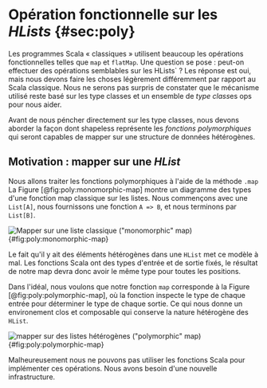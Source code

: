 # Opération fonctionnelle sur les *HLists* {#sec:poly}

Les programmes Scala « classiques » utilisent beaucoup
les opérations fonctionnelles
telles que `map` et `flatMap`.
Une question se pose : peut-on effectuer
des opérations semblables sur les HLists` ?
Les réponse est oui, mais nous devons faire les choses
légèrement différemment par rapport au Scala classique.
Nous ne serons pas surpris de constater que le mécanisme utilisé reste basé
sur les type classes et un ensemble de *type class*es ops pour nous aider.

Avant de nous péncher directement sur les type classes,
nous devons aborder la façon dont shapeless représente les
*fonctions polymorphiques* qui seront capables
de mapper sur une structure de données hétérogènes.

## Motivation : mapper sur une *HList*

Nous allons traiter les fonctions polymorphiques
à l'aide de la méthode `.map`
La Figure [@fig:poly:monomorphic-map] montre un diagramme des types
d'une fonction map classique sur les listes.
Nous commençons avec une `List[A]`,
nous fournissons une fonction `A => B`,
et nous terminons par `List[B]`.

![Mapper sur une liste classique ("monomorphic" map)](src/pages/poly/monomorphic-map.pdf+svg){#fig:poly:monomorphic-map}

Le fait qu'il y ait des éléments hétérogènes dans une `HList`
met ce modèle à mal.
Les fonctions Scala ont des types d'entrée et de sortie fixés,
le résultat de notre map devra donc avoir
le même type pour toutes les positions.

Dans l'idéal, nous voulons que notre fonction `map` corresponde à
la Figure [@fig:poly:polymorphic-map], où la fonction inspecte
le type de chaque entrée pour déterminer le type de chaque sortie.
Ce qui nous donne un environement clos et
composable qui conserve la nature hétérogène
des `HList`.

![mapper sur des listes hétérogènes ("polymorphic" map)](src/pages/poly/polymorphic-map.pdf+svg){#fig:poly:polymorphic-map}

Malheureusement nous ne pouvons pas utiliser les fonctions Scala pour implémenter
ces opérations. Nous avons besoin d'une nouvelle infrastructure.
